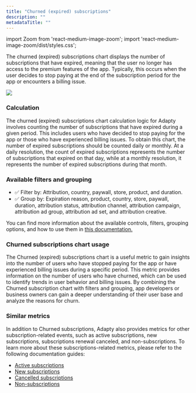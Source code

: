 ```yaml
---
title: "Churned (expired) subscriptions"
description: ""
metadataTitle: ""
---
```


import Zoom from 'react-medium-image-zoom';
import 'react-medium-image-zoom/dist/styles.css';

The churned (expired) subscriptions chart displays the number of subscriptions that have expired, meaning that the user no longer has access to the premium features of the app. Typically, this occurs when the user decides to stop paying at the end of the subscription period for the app or encounters a billing issue.


<Zoom>
  <img src={require('./img/2b882cd-small-CleanShot_2023-05-08_at_15.09.592x.png').default}
  style={{
    border: '1px solid #727272', /* border width and color */
    width: '700px', /* image width */
    display: 'block', /* for alignment */
    margin: '0 auto' /* center alignment */
  }}
/>
</Zoom>





### Calculation

The churned (expired) subscriptions chart calculation logic for Adapty involves counting the number of subscriptions that have expired during a given period. This includes users who have decided to stop paying for the app or those who have experienced billing issues. To obtain this chart, the number of expired subscriptions should be counted daily or monthly. At a daily resolution, the count of expired subscriptions represents the number of subscriptions that expired on that day, while at a monthly resolution, it represents the number of expired subscriptions during that month.

### Available filters and grouping

- ✅ Filter by: Attribution, country, paywall, store, product, and duration. 
- ✅ Group by: Expiration reason, product, country, store, paywall, duration, attribution status, attribution channel, attribution campaign, attribution ad group, attribution ad set, and attribution creative.

You can find more information about the available controls, filters, grouping options, and how to use them in [this documentation.](controls-filters-grouping-compare-proceeds)

### Churned subscriptions chart usage

The Churned (expired) subscriptions chart is a useful metric to gain insights into the number of users who have stopped paying for the app or have experienced billing issues during a specific period. This metric provides information on the number of users who have churned, which can be used to identify trends in user behavior and billing issues. By combining the Churned subscription chart with filters and grouping, app developers or business owners can gain a deeper understanding of their user base and analyze the reasons for churn.

### Similar metrics

In addition to Churned subscriptions, Adapty also provides metrics for other subscription-related events, such as active subscriptions, new subscriptions, subscriptions renewal canceled, and non-subscriptions. To learn more about these subscriptions-related metrics, please refer to the following documentation guides:

- [Active subscriptions](active-subscriptions)
- [New subscriptions](reactivated-subscriptions)
- [Cancelled subscriptions](cancelled-subscriptions)
- [Non-subscriptions](non-subscriptions)